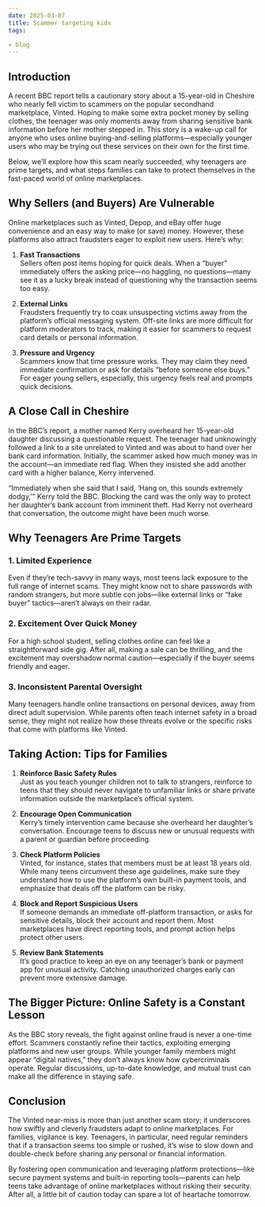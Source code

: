 ```yaml
---
date: 2025-03-07
title: Scammer targeting kids
tags: 

- blog
---
```

## Introduction

A recent BBC report tells a cautionary story about a 15-year-old in Cheshire who nearly fell victim to scammers on the popular secondhand marketplace, Vinted. Hoping to make some extra pocket money by selling clothes, the teenager was only moments away from sharing sensitive bank information before her mother stepped in. This story is a wake-up call for anyone who uses online buying-and-selling platforms—especially younger users who may be trying out these services on their own for the first time.

Below, we’ll explore how this scam nearly succeeded, why teenagers are prime targets, and what steps families can take to protect themselves in the fast-paced world of online marketplaces.

## Why Sellers (and Buyers) Are Vulnerable

Online marketplaces such as Vinted, Depop, and eBay offer huge convenience and an easy way to make (or save) money. However, these platforms also attract fraudsters eager to exploit new users. Here’s why:

1. **Fast Transactions**  
    Sellers often post items hoping for quick deals. When a “buyer” immediately offers the asking price—no haggling, no questions—many see it as a lucky break instead of questioning why the transaction seems too easy.
    
2. **External Links**  
    Fraudsters frequently try to coax unsuspecting victims away from the platform’s official messaging system. Off-site links are more difficult for platform moderators to track, making it easier for scammers to request card details or personal information.
    
3. **Pressure and Urgency**  
    Scammers know that time pressure works. They may claim they need immediate confirmation or ask for details “before someone else buys.” For eager young sellers, especially, this urgency feels real and prompts quick decisions.
    

## A Close Call in Cheshire

In the BBC’s report, a mother named Kerry overheard her 15-year-old daughter discussing a questionable request. The teenager had unknowingly followed a link to a site unrelated to Vinted and was about to hand over her bank card information. Initially, the scammer asked how much money was in the account—an immediate red flag. When they insisted she add another card with a higher balance, Kerry intervened.

“Immediately when she said that I said, ‘Hang on, this sounds extremely dodgy,’” Kerry told the BBC. Blocking the card was the only way to protect her daughter’s bank account from imminent theft. Had Kerry not overheard that conversation, the outcome might have been much worse.


## Why Teenagers Are Prime Targets

### 1. Limited Experience

Even if they’re tech-savvy in many ways, most teens lack exposure to the full range of internet scams. They might know not to share passwords with random strangers, but more subtle con jobs—like external links or “fake buyer” tactics—aren’t always on their radar.

### 2. Excitement Over Quick Money

For a high school student, selling clothes online can feel like a straightforward side gig. After all, making a sale can be thrilling, and the excitement may overshadow normal caution—especially if the buyer seems friendly and eager.

### 3. Inconsistent Parental Oversight

Many teenagers handle online transactions on personal devices, away from direct adult supervision. While parents often teach internet safety in a broad sense, they might not realize how these threats evolve or the specific risks that come with platforms like Vinted.


## Taking Action: Tips for Families

1. **Reinforce Basic Safety Rules**  
    Just as you teach younger children not to talk to strangers, reinforce to teens that they should never navigate to unfamiliar links or share private information outside the marketplace’s official system.
    
2. **Encourage Open Communication**  
    Kerry’s timely intervention came because she overheard her daughter’s conversation. Encourage teens to discuss new or unusual requests with a parent or guardian before proceeding.
    
3. **Check Platform Policies**  
    Vinted, for instance, states that members must be at least 18 years old. While many teens circumvent these age guidelines, make sure they understand how to use the platform’s own built-in payment tools, and emphasize that deals off the platform can be risky.
    
4. **Block and Report Suspicious Users**  
    If someone demands an immediate off-platform transaction, or asks for sensitive details, block their account and report them. Most marketplaces have direct reporting tools, and prompt action helps protect other users.
    
5. **Review Bank Statements**  
    It’s good practice to keep an eye on any teenager’s bank or payment app for unusual activity. Catching unauthorized charges early can prevent more extensive damage.
    

## The Bigger Picture: Online Safety is a Constant Lesson

As the BBC story reveals, the fight against online fraud is never a one-time effort. Scammers constantly refine their tactics, exploiting emerging platforms and new user groups. While younger family members might appear “digital natives,” they don’t always know how cybercriminals operate. Regular discussions, up-to-date knowledge, and mutual trust can make all the difference in staying safe.

## Conclusion

The Vinted near-miss is more than just another scam story; it underscores how swiftly and cleverly fraudsters adapt to online marketplaces. For families, vigilance is key. Teenagers, in particular, need regular reminders that if a transaction seems too simple or rushed, it’s wise to slow down and double-check before sharing any personal or financial information.

By fostering open communication and leveraging platform protections—like secure payment systems and built-in reporting tools—parents can help teens take advantage of online marketplaces without risking their security. After all, a little bit of caution today can spare a lot of heartache tomorrow.
